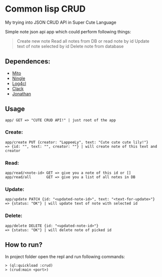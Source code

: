 # Common lisp CRUD  
My trying into JSON CRUD API in Super Cute Language

Simple note json api app which could perform following things:
> Create new note
> Read all notes from DB or read note by id
> Update text of note selected by id
> Delete note from database

## Dependences: 
* [Mito](https://github.com/fukamachi/mito)
* [Ningle](https://github.com/fukamachi/ningle)
* [Log4cl](https://github.com/7max/log4cl)
* [Clack](https://github.com/fukamachi/clack)
* [Jonathan](https://github.com/Rudolph-Miller/jonathan)

## Usage
  ```
  app/ GET => "CUTE CRUD API!" | just root of the app
  ```
### Create: 
  ```curl
  app/create PUT {creator: "LappeeLy", text: "Cute cute cute lily!"} 
  => {id: "", text: "", creator: ""} | will create note of this text and creator
  ```
  
### Read:
  ```curl
  app/read/<note-id> GET => give you a note of this id or []
  app/read/all       GET => give you a list of all notes in DB
  ```
  
### Update:
  ```curl
  app/update PATCH {id: "<updated-note-id>", text: "<text-for-update>"}
  => {status: "OK"} | will update text of note with selected id 
  ```
  
### Delete:
  ```curl
  app/delete DELETE {id: "<updated-note-id>"}
  => {status: "OK"} | will delete note of picked id
  ```
  
## How to run?
In project folder open the repl and run following commands: 
``` common-lisp
> (ql:quickload :crud)
> (crud:main <port>)
```
